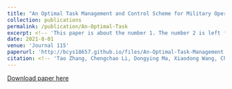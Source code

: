 ```yaml
---
title: "An Optimal Task Management and Control Scheme for Military Operations with Dynamic Game Strategy"
collection: publications
permalink: /publication/An-Optimal-Task
excerpt: <!-- 'This paper is about the number 1. The number 2 is left for future work.' -->
date: 2021-8-01
venue: 'Journal 115'
paperurl: 'http://bcys18657.github.io/files/An-Optimal-Task-Management.pdf'
citation: <!-- 'Tao Zhang, Chengchao Li, Dongying Ma, Xiaodong Wang, Chaoyong Li. (2021). &quot;Paper Title Number 1.&quot; <i>Journal 1</i>. 1(1).' -->
---
```

<!-- This paper is about the number 1. The number 2 is left for future work. -->

[Download paper here](http://bcys18657.github.io/files/An-Optimal-Task-Management.pdf)
